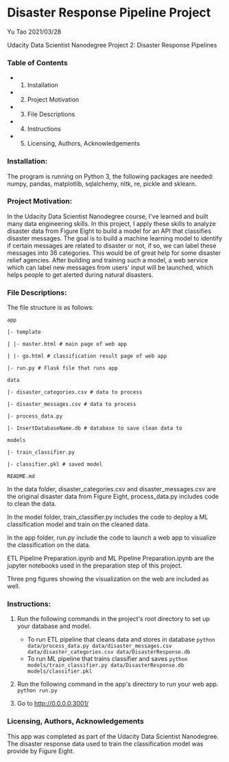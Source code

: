 # Disaster Response Pipeline Project

Yu Tao 2021/03/28

Udacity Data Scientist Nanodegree Project 2: Disaster Response Pipelines

### Table of Contents

- 1. Installation
- 2. Project Motivation
- 3. File Descriptions
- 4. Instructions
- 5. Licensing, Authors, Acknowledgements

### Installation:
The program is running on Python 3, the following packages are needed: numpy, pandas, matplotlib, sqlalchemy, nltk, re, pickle and sklearn.

### Project Motivation:
In the Udacity Data Scientist Nanodegree course, I've learned and built many data engineering skills. In this project, I apply these skills to analyze disaster data from Figure Eight to build a model for an API that classifies disaster messages. The goal is to build a machine learning model to identify if certain messages are related to disaster or not, if so, we can label these messages into 36 categories. This would be of great help for some disaster relief agencies. After building and training such a model, a web service which can label new messages from users' input will be launched, which helps people to get alerted during natural disasters. 

### File Descriptions:
The file structure is as follows:

	app
    
	|- template
    
	| |- master.html # main page of web app
    
	| |- go.html # classification result page of web app
    
	|- run.py # Flask file that runs app
    
	data
    
	|- disaster_categories.csv # data to process
    
	|- disaster_messages.csv # data to process
    
	|- process_data.py
    
	|- InsertDatabaseName.db # database to save clean data to
    
    models
    
	|- train_classifier.py
    
	|- classifier.pkl # saved model
    
	README.md

In the data folder, disaster_categories.csv and disaster_messages.csv are the original disaster data from Figure Eight, process_data.py includes code to clean the data.

In the model folder, train_classifier.py includes the code to deploy a ML classification model and train on the cleaned data.

In the app folder, run.py include the code to launch a web app to visualize the classification on the data.

ETL Pipeline Preparation.ipynb and ML Pipeline Preparation.ipynb are the jupyter notebooks used in the preparation step of this project.

Three png figures showing the visualization on the web are included as well.

### Instructions:
1. Run the following commands in the project's root directory to set up your database and model.

    - To run ETL pipeline that cleans data and stores in database
        `python data/process_data.py data/disaster_messages.csv data/disaster_categories.csv data/DisasterResponse.db`
    - To run ML pipeline that trains classifier and saves
        `python models/train_classifier.py data/DisasterResponse.db models/classifier.pkl`

2. Run the following command in the app's directory to run your web app.
    `python run.py`

3. Go to http://0.0.0.0:3001/

### Licensing, Authors, Acknowledgements
This app was completed as part of the Udacity Data Scientist Nanodegree.
The disaster response data used to train the classification model was provide by Figure Eight.